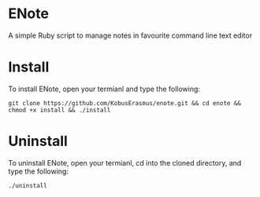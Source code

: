 # ENote
A simple Ruby script to manage notes in favourite command line text editor

# Install
To install ENote, open your termianl and type the following:
```
git clone https://github.com/KobusErasmus/enote.git && cd enote && chmod +x install && ./install
```

# Uninstall
To uninstall ENote, open your termianl, cd into the cloned directory, and type the following:
```
./uninstall
```
